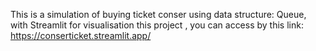 This is a simulation of buying ticket conser using data structure: Queue, with Streamlit for visualisation this project ,
you can access by this link: https://conserticket.streamlit.app/
